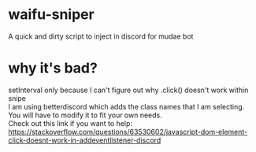 # waifu-sniper
 A quick and dirty script to inject in discord for mudae bot
# why it's bad?
 setInterval only because I can't figure out why .click() doesn't work within snipe\
 I am using betterdiscord which adds the class names that I am selecting. You will have to modify it to fit your own needs.\
 Check out this link if you want to help: https://stackoverflow.com/questions/63530602/javascript-dom-element-click-doesnt-work-in-addeventlistener-discord
 
